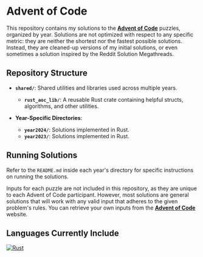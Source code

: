 # Advent of Code

This repository contains my solutions to the [**Advent of Code**](https://adventofcode.com/) puzzles, organized by year. Solutions are not optimized with respect to any specific metric: they are neither the shortest nor the fastest possible solutions. Instead, they are cleaned-up versions of my initial solutions, or even sometimes a solution inspired by the Reddit Solution Megathreads.

## Repository Structure

- **`shared/`**: Shared utilities and libraries used across multiple years.
  - **`rust_aoc_lib/`**: A reusable Rust crate containing helpful structs, algorithms, and other utilities.

- **Year-Specific Directories**:
  - **`year2024/`**: Solutions implemented in Rust.
  - **`year2023/`**: Solutions implemented in Rust.

## Running Solutions

Refer to the `README.md` inside each year's directory for specific instructions on running the solutions.

Inputs for each puzzle are not included in this repository, as they are unique to each Advent of Code participant. However, most solutions are general solutions that will work with any valid input that adheres to the given problem's rules. You can retrieve your own inputs from the [**Advent of Code**](https://adventofcode.com/) website.

## Languages Currently Include

[![Rust][rust]][rust-url]

[rust]: https://img.shields.io/badge/Rust-black?style=for-the-badge&logo=rust&logoColor=#E57324  
[rust-url]: https://www.rust-lang.org/

